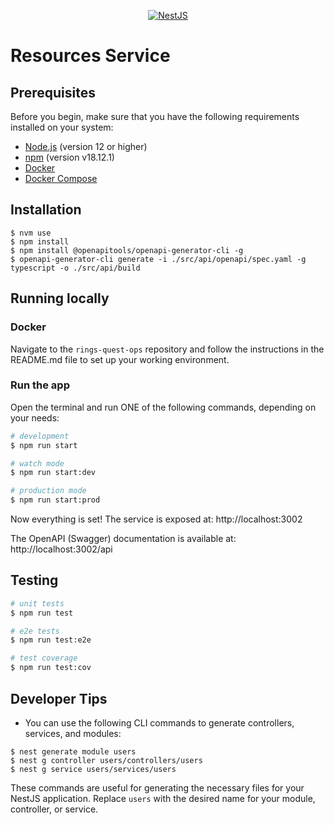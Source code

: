 <p align="center">
  <a href="http://nestjs.com/" target="blank"><img src="https://t3.ftcdn.net/jpg/02/05/78/12/360_F_205781253_acxA4jXNLyZN3XLFb7h3ySrXAlksPvXq.jpg" alt="NestJS" /></a>
</p>

# Resources Service

## Prerequisites

Before you begin, make sure that you have the following requirements installed on your system:

- [Node.js](https://nodejs.org/) (version 12 or higher)
- [npm](https://www.npmjs.com/) (version v18.12.1)
- [Docker](https://docs.docker.com/get-docker/)
- [Docker Compose](https://docs.docker.com/compose/install/)

## Installation

```shell
$ nvm use
$ npm install
$ npm install @openapitools/openapi-generator-cli -g
$ openapi-generator-cli generate -i ./src/api/openapi/spec.yaml -g typescript -o ./src/api/build
```

## Running locally

### Docker
Navigate to the `rings-quest-ops` repository and follow the instructions in the README.md file to set up your working environment.

### Run the app
Open the terminal and run ONE of the following commands, depending on your needs:

```bash
# development
$ npm run start
```

```bash
# watch mode
$ npm run start:dev
```

```bash
# production mode
$ npm run start:prod
```

Now everything is set! The service is exposed at: http://localhost:3002

The OpenAPI (Swagger) documentation is available at: http://localhost:3002/api

## Testing

```bash
# unit tests
$ npm run test
```

```bash
# e2e tests
$ npm run test:e2e
```

```bash
# test coverage
$ npm run test:cov
```

## Developer Tips

- You can use the following CLI commands to generate controllers, services, and modules:

```shell
$ nest generate module users
$ nest g controller users/controllers/users
$ nest g service users/services/users
```

These commands are useful for generating the necessary files for your NestJS application. Replace `users` with the desired name for your module, controller, or service.
